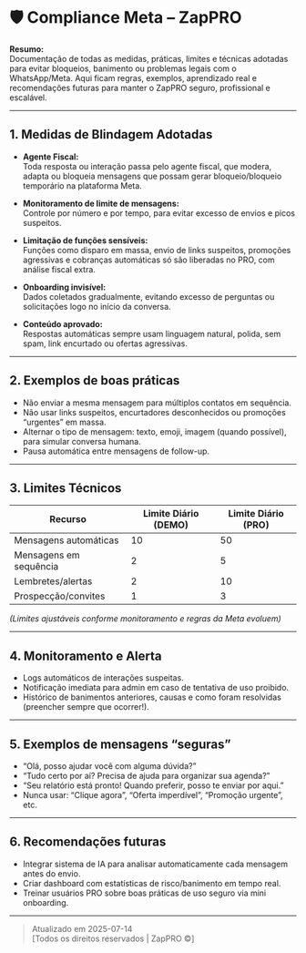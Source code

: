 # 🛡️ Compliance Meta – ZapPRO

**Resumo:**  
Documentação de todas as medidas, práticas, limites e técnicas adotadas para evitar bloqueios, banimento ou problemas legais com o WhatsApp/Meta. Aqui ficam regras, exemplos, aprendizado real e recomendações futuras para manter o ZapPRO seguro, profissional e escalável.

---

## **1. Medidas de Blindagem Adotadas**

- **Agente Fiscal:**  
  Toda resposta ou interação passa pelo agente fiscal, que modera, adapta ou bloqueia mensagens que possam gerar bloqueio/bloqueio temporário na plataforma Meta.

- **Monitoramento de limite de mensagens:**  
  Controle por número e por tempo, para evitar excesso de envios e picos suspeitos.

- **Limitação de funções sensíveis:**  
  Funções como disparo em massa, envio de links suspeitos, promoções agressivas e cobranças automáticas só são liberadas no PRO, com análise fiscal extra.

- **Onboarding invisível:**  
  Dados coletados gradualmente, evitando excesso de perguntas ou solicitações logo no início da conversa.

- **Conteúdo aprovado:**  
  Respostas automáticas sempre usam linguagem natural, polida, sem spam, link encurtado ou ofertas agressivas.

---

## **2. Exemplos de boas práticas**

- Não enviar a mesma mensagem para múltiplos contatos em sequência.
- Não usar links suspeitos, encurtadores desconhecidos ou promoções “urgentes” em massa.
- Alternar o tipo de mensagem: texto, emoji, imagem (quando possível), para simular conversa humana.
- Pausa automática entre mensagens de follow-up.

---

## **3. Limites Técnicos**

| Recurso                 | Limite Diário (DEMO) | Limite Diário (PRO) |
|-------------------------|----------------------|---------------------|
| Mensagens automáticas   | 10                   | 50                  |
| Mensagens em sequência  | 2                    | 5                   |
| Lembretes/alertas       | 2                    | 10                  |
| Prospecção/convites     | 1                    | 3                   |

*(Limites ajustáveis conforme monitoramento e regras da Meta evoluem)*

---

## **4. Monitoramento e Alerta**

- Logs automáticos de interações suspeitas.
- Notificação imediata para admin em caso de tentativa de uso proibido.
- Histórico de banimentos anteriores, causas e como foram resolvidas (preencher sempre que ocorrer!).

---

## **5. Exemplos de mensagens “seguras”**

- “Olá, posso ajudar você com alguma dúvida?”
- “Tudo certo por aí? Precisa de ajuda para organizar sua agenda?”
- “Seu relatório está pronto! Quando preferir, posso te enviar por aqui.”
- Nunca usar: “Clique agora”, “Oferta imperdível”, “Promoção urgente”, etc.

---

## **6. Recomendações futuras**

- Integrar sistema de IA para analisar automaticamente cada mensagem antes do envio.
- Criar dashboard com estatísticas de risco/banimento em tempo real.
- Treinar usuários PRO sobre boas práticas de uso seguro via mini onboarding.

---

> Atualizado em 2025-07-14  
> [Todos os direitos reservados | ZapPRO ©]

